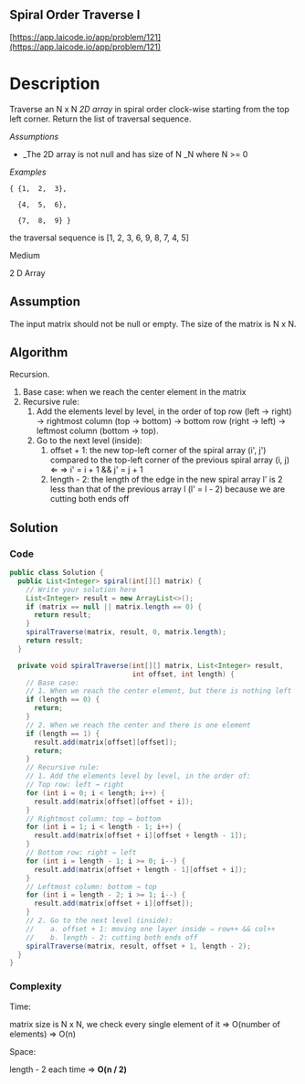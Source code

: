 <!----- Conversion time: 0.712 seconds.


Using this Markdown file:

1. Cut and paste this output into your source file.
2. See the notes and action items below regarding this conversion run.
3. Check the rendered output (headings, lists, code blocks, tables) for proper
   formatting and use a linkchecker before you publish this page.

Conversion notes:

* Docs to Markdown version 1.0β14
* Tue Jan 22 2019 03:01:46 GMT-0800 (PST)
* Source doc: https://docs.google.com/open?id=1wblBipyNxtyoYhqhY7PboKnQiR7GFxgxNNyTAC1RhxM
----->



## Spiral Order Traverse I

[https://app.laicode.io/app/problem/121](https://app.laicode.io/app/problem/121)


# Description

Traverse an N x N _2D array_ in spiral order clock-wise starting from the top left corner. Return the list of traversal sequence.

_Assumptions_



*   _The 2D array is not null and has size of N _N where N >= 0

_Examples_

    { {1,  2,  3},

      {4,  5,  6},

      {7,  8,  9} }

the traversal sequence is \[1, 2, 3, 6, 9, 8, 7, 4, 5]



Medium

2 D Array




## Assumption

The input matrix should not be null or empty. The size of the matrix is N x N.


## Algorithm

Recursion.



1.  Base case: when we reach the center element in the matrix
1.  Recursive rule:
    1.  Add the elements level by level, in the order of top row (left → right) → rightmost column (top → bottom) → bottom row (right → left) → leftmost column (bottom → top).
    1.  Go to the next level (inside):
        1.  offset + 1: the new top-left corner of the spiral array (i', j') compared to the top-left corner of the previous spiral array (i, j) ⇐ ⇒ i' = i + 1 && j' = j + 1
        1.  length - 2: the length of the edge in the new spiral array l' is 2 less than that of the previous array l (l' = l - 2) because we are cutting both ends off




## Solution


### Code


```java
public class Solution {
  public List<Integer> spiral(int[][] matrix) {
    // Write your solution here
    List<Integer> result = new ArrayList<>();
    if (matrix == null || matrix.length == 0) {
      return result;
    }
    spiralTraverse(matrix, result, 0, matrix.length);
    return result;
  }

  private void spiralTraverse(int[][] matrix, List<Integer> result,
                              int offset, int length) {
    // Base case:
    // 1. When we reach the center element, but there is nothing left
    if (length == 0) {
      return;
    }
    // 2. When we reach the center and there is one element
    if (length == 1) {
      result.add(matrix[offset][offset]);
      return;
    }
    // Recursive rule:
    // 1. Add the elements level by level, in the order of:
    // Top row: left → right
    for (int i = 0; i < length; i++) {
      result.add(matrix[offset][offset + i]);
    }
    // Rightmost column: top → bottom
    for (int i = 1; i < length - 1; i++) {
      result.add(matrix[offset + i][offset + length - 1]);
    }
    // Bottom row: right → left
    for (int i = length - 1; i >= 0; i--) {
      result.add(matrix[offset + length - 1][offset + i]);
    }
    // Leftmost column: bottom → top
    for (int i = length - 2; i >= 1; i--) {
      result.add(matrix[offset + i][offset]);
    }
    // 2. Go to the next level (inside):
    //    a. offset + 1: moving one layer inside ⇒ row++ && col++
    //    b. length - 2: cutting both ends off
    spiralTraverse(matrix, result, offset + 1, length - 2);
  }
}
```



### Complexity

Time:

matrix size is N x N, we check every single element of it ⇒ O(number of elements) ⇒ O(n)

Space:

length - 2 each time ⇒ **O(n / 2)**


<!-- Docs to Markdown version 1.0β14 -->
